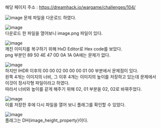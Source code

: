 해당 페이지 주소 : https://dreamhack.io/wargame/challenges/104/  

![image](https://user-images.githubusercontent.com/120306359/219958576-1e76c56f-44aa-4a0a-8eeb-75848b80c33f.png)
문제 파일을 다운로드 하였다.  

![image](https://user-images.githubusercontent.com/120306359/219962050-55b1864c-1051-4ec8-beb5-d23c81188ba4.png)  
다운로드 한 파일을 열어보니 image.png 파일이 있다.  

![image](https://user-images.githubusercontent.com/120306359/219961930-91d3c6cb-90f0-4bbb-8644-9afda80517ed.png)  
깨진 이미지를 복구하기 위해 HxD Editor로 Hex code를 보았다.  
png 부분인 89 50 4E 47 0D 0A 1A 0A에는 문제가 없다.  

![image](https://user-images.githubusercontent.com/120306359/219963103-40f52603-08d0-4266-b4a0-07f114464b1b.png)  
하지만 IHDR 이후의 00 00 02 00 00 00 01 00 부분에서 문제점이 있다.  
왼쪽 4개는 이미지의 너비, 그 이후 4개는 이미지의 높이를 저장하고 있는데 문제에서 이것이 정사각형 파일이라고 하였다.  
따라서 너비와 높이를 같게 해주기 위해 02, 01 부분을 02, 02로 바꿔주었다.  

![image](https://user-images.githubusercontent.com/120306359/219963145-a0e25af5-a086-45cf-9f01-b2abee3f8c8b.png)  
이를 저장한 후에 다시 파일을 열어 보니 플래그를 확인할 수 있었다.  

![image](https://user-images.githubusercontent.com/120306359/219963277-7c5a597f-ca44-4e89-aff0-54ef3ffc83e6.png)  
플래그는 DH{image_height_property}이다.
